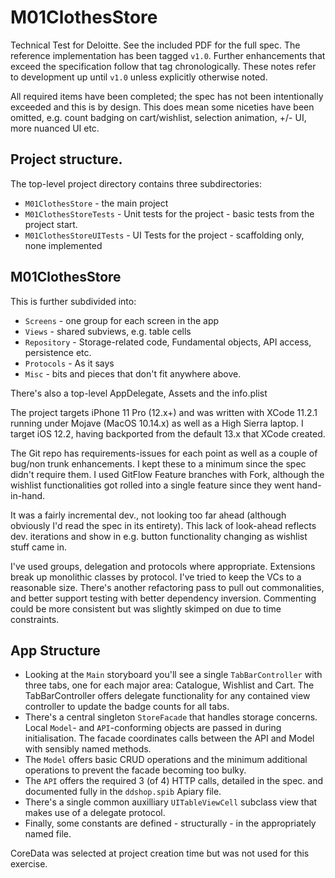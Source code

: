 # M01ClothesStore

Technical Test for Deloitte.  See the included PDF for the full spec.  The reference implementation has been tagged `v1.0`.  Further enhancements that exceed the specification follow that tag chronologically. These notes refer to development up until `v1.0` unless explicitly otherwise noted. 

All required items have been completed; the spec has not been intentionally exceeded and this is by design.  This does mean some niceties have been omitted, e.g. count badging on cart/wishlist, selection animation, +/- UI, more nuanced UI etc.

## Project structure.

The top-level project directory contains three subdirectories:

- `M01ClothesStore` - the main project
- `M01ClothesStoreTests` - Unit tests for the project - basic tests from the project start.  
- `M01ClothesStoreUITests` - UI Tests for the project - scaffolding only, none implemented

## M01ClothesStore

This is further subdivided into: 

- `Screens` - one group for each screen in the app
- `Views` - shared subviews, e.g. table cells
- `Repository` - Storage-related code, Fundamental objects, API access, persistence etc.
- `Protocols` - As it says
- `Misc` - bits and pieces that don't fit anywhere above.

There's also a top-level AppDelegate, Assets and the info.plist

The project targets iPhone 11 Pro (12.x+) and was written with XCode 11.2.1 running under Mojave (MacOS 10.14.x) as well as a High Sierra laptop.  I target iOS 12.2, having backported from the default 13.x that XCode created.  

The Git repo has requirements-issues for each point as well as a couple of bug/non trunk enhancements.  I kept these to a minimum since the spec didn't require them.  I used GitFlow Feature branches with Fork, although the wishlist functionalities got rolled into a single feature since they went hand-in-hand.

It was a fairly incremental dev., not looking too far ahead (although obviously I'd read the spec in its entirety).  This lack of look-ahead reflects dev. iterations and show in e.g. button functionality changing as wishlist stuff came in.

I've used groups, delegation and protocols where appropriate.  Extensions break up monolithic classes by protocol.  I've tried to keep the VCs to a reasonable size.  There's another refactoring pass to pull out commonalities, and better support testing with better dependency inversion.  Commenting could be more consistent but was slightly skimped on due to time constraints.

## App Structure

- Looking at the `Main` storyboard you'll see a single `TabBarController` with three tabs, one for each major area: Catalogue, Wishlist and Cart.   The TabBarController offers delegate functionality for any contained view controller to update the badge counts for all tabs.  
- There's a central singleton `StoreFacade` that handles storage concerns.  Local `Model`- and `API`-conforming objects are passed in during initialisation.  The facade coordinates calls between the API and Model with sensibly named methods. 
- The `Model` offers basic CRUD operations and the minimum additional operations to prevent the facade becoming too bulky.
- The `API` offers the required 3 (of 4) HTTP calls, detailed in the spec. and documented fully in the `ddshop.spib` Apiary file.
- There's a single common auxilliary `UITableViewCell` subclass view that makes use of a delegate protocol.  
- Finally, some constants are defined - structurally - in the appropriately named file. 

CoreData was selected at project creation time but was not used for this exercise.
